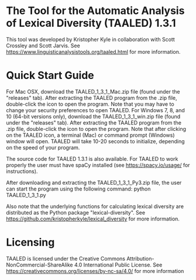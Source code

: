 # The Tool for the Automatic Analysis of Lexical Diversity (TAALED) 1.3.1
This tool was developed by Kristopher Kyle in collaboration with Scott Crossley and Scott Jarvis.
See https://www.linguisticanalysistools.org/taaled.html for more information.

# Quick Start Guide
For Mac OSX, download the TAALED_1_3_1_Mac.zip file (found under the "releases" tab). After extracting the TAALED program from the .zip file, double-click the icon to open the program. Note that you may have to change your security preferences to open TAALED.
For Windows 7, 8, and 10 (64-bit versions only), download the TAALED_1_3_1_win.zip file (found under the "releases" tab). After extracting the TAALED program from the .zip file, double-click the icon to open the program.
Note that after clicking on the TAALED icon, a terminal (Mac) or command prompt (Windows) window will open. TAALED will take 10-20 seconds to initialize, depending on the speed of your program.

The source code for TAALED 1.3.1 is also available. For TAALED to work properly the user must have spaCy installed (see https://spacy.io/usage/ for instructions).

After downloading and extracting the TAALED_1_3_1_Py3.zip file, the user can start the program using the following command:
    python TAALED_1_3_1.py

Also note that the underlying functions for calculating lexical diversity are distributed as the Python package "lexical-diversity". See https://github.com/kristopherkyle/lexical_diversity for more information.

# Licensing
TAALED is licensed under the Creative Commons Attribution-NonCommercial-ShareAlike 4.0 International Public License.
See https://creativecommons.org/licenses/by-nc-sa/4.0/ for more information

